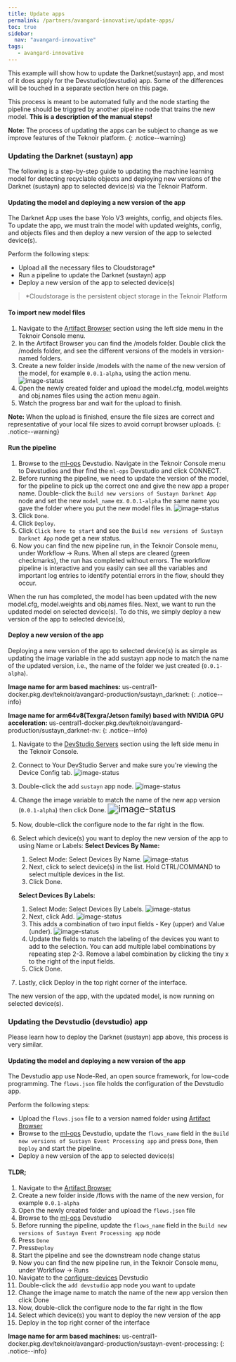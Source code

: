 ```yaml
---
title: Update apps
permalink: /partners/avangard-innovative/update-apps/
toc: true
sidebar:
  nav: "avangard-innovative"
tags:
   - avangard-innovative
---
```


This example will show how to update the Darknet(sustayn) app, and most of it does apply for the Devstudio(devstudio)
app. Some of the differences will be touched in a separate section here on this page.

This process is meant to be automated fully and the node starting the pipeline should be triggred by another pipeline 
node that trains the new model. **This is a description of the manual steps!**

**Note:** The process of updating the apps can be subject to change as we improve features of the Teknoir platform.
{: .notice--warning}

### Updating the Darknet (sustayn) app
The following is a step-by-step guide to updating the machine learning model for
detecting recyclable objects and deploying new versions of the Darknet (sustayn) app
to selected device(s) via the Teknoir Platform.

#### Updating the model and deploying a new version of the app
The Darknet App uses the base Yolo V3 weights, config, and objects files. To update the
app, we must train the model with updated weights, config, and objects files and then 
deploy a new version of the app to selected device(s).

Perform the following steps:
* Upload all the necessary files to Cloudstorage*
* Run a pipeline to update the Darknet (sustayn) app
* Deploy a new version of the app to selected device(s)

> *Cloudstorage is the persistent object storage in the Teknoir Platform

#### To import new model files
1. Navigate to the [Artifact Browser](https://teknoir.cloud/_/avangard-production/artifact-browser?ns=avangard-production) 
   section using the left side menu in the Teknoir Console menu.
2. In the Artifact Browser you can find the /models folder. Double click the /models folder, and see the different 
   versions of the models in version-named folders.
3. Create a new folder inside /models with the name of the new version of the model, for example `0.0.1-alpha`, using 
   the action menu.
   <img src="/assets/avangard/new_folder.png" alt="image-status" style="zoom:100%;" />
4. Open the newly created folder and upload the model.cfg, model.weights and obj.names files using the action menu again.
5. Watch the progress bar and wait for the upload to finish.

**Note:** When the upload is finished, ensure the file sizes are correct and representative of your local file sizes to avoid
corrupt browser uploads.
{: .notice--warning}

#### Run the pipeline
1. Browse to the [ml-ops](https://teknoir.cloud/_/devstudio/avangard-production/ml-ops/) Devstudio. Navigate in the 
   Teknoir Console menu to Devstudios and ther find the `ml-ops` Devstudio and click CONNECT.
2. Before running the pipeline, we need to update the version of the model, for the pipeline to pick up the correct one 
   and give the new app a proper name. Double-click  the `Build new versions of Sustayn Darknet App` node and set the 
   new `model_name` ex. `0.0.1-alpha` the same name you gave the folder where you put the new model files in.
   <img src="/assets/avangard/VERSION.png" alt="image-status" style="zoom:100%;" />
3. Click `Done`.
4. Click `Deploy`.
5. Click `Click here to start` and see the `Build new versions of Sustayn Darknet App` node get a new status.
6. Now you can find the new pipeline run, in the Teknoir Console menu, under Workflow -> Runs.
   When all steps are cleared (green checkmarks), the run has completed without errors. The workflow pipeline is 
   interactive and you easily can see all the variables and important log entries to identify potential errors in the 
   flow, should they occur.
   
When the run has completed, the model has been updated with the new model.cfg, model.weights and obj.names files. Next, 
we want to run the updated model on selected device(s). To do this, we simply deploy a new version of the app to 
selected device(s),
   
#### Deploy a new version of the app
Deploying a new version of the app to selected device(s) is as simple as updating the image variable in the add 
sustayn app node to match the name of the updated version, i.e., the name of the folder we just 
created (`0.0.1-alpha`).

**Image name for arm based machines:** 
us-central1-docker.pkg.dev/teknoir/avangard-production/sustayn_darknet:<version>
{: .notice--info}

**Image name for  arm64v8(Texgra/Jetson family) based with NVIDIA GPU acceleration:** 
us-central1-docker.pkg.dev/teknoir/avangard-production/sustayn_darknet-nv:<version>
{: .notice--info}
 
1. Navigate to the [DevStudio Servers](https://teknoir.cloud/_/devstudios/?ns=avangard-production) section using 
   the left side menu in the Teknoir Console.
2. Connect to Your DevStudio Server and make sure you're viewing the Device Config tab.
   <img src="/assets/avangard/device_config.png" alt="image-status" style="zoom:100%;" />
3. Double-click the add `sustayn` app node.
   <img src="/assets/avangard/select_app.png" alt="image-status" style="zoom:100%;" />
4. Change the image variable to match the name of the new app version (`0.0.1-alpha`) then click Done.
   <img src="/assets/avangard/edit_app_node.png" alt="image-status" style="zoom:150%;" />
5. Now, double-click the configure node to the far right in the flow.
6. Select which device(s) you want to deploy the new version of the app to using Name
   or Labels:
   **Select Devices By Name:**
   1. Select Mode: Select Devices By Name.
      <img src="/assets/avangard/select_device_by_name.png" alt="image-status" style="zoom:100%;" />
   2. Next, click to select device(s) in the list. Hold CTRL/COMMAND to select multiple devices in the list.
   3. Click Done.
   
   **Select Devices By Labels:**
   1. Select Mode: Select Devices By Labels.
      <img src="/assets/avangard/select_device_by_label.png" alt="image-status" style="zoom:100%;" />
   2. Next, click Add.
      <img src="/assets/avangard/select_device_by_label_2.png" alt="image-status" style="zoom:100%;" />
   3. This adds a combination of two input fields - Key (upper) and Value (under).
      <img src="/assets/avangard/select_device_by_label_3.png" alt="image-status" style="zoom:100%;" />
   4. Update the fields to match the labeling of the devices you want to add to the selection. You can add multiple 
      label combinations by repeating step 2-3. Remove a label combination by clicking the tiny x to the right of the input fields.
   5. Click Done.
7. Lastly, click Deploy in the top right corner of the interface.
   
The new version of the app, with the updated model, is now running on selected device(s).

### Updating the Devstudio (devstudio) app
Please learn how to deploy the Darknet (sustayn) app above, this process is very similar.

#### Updating the model and deploying a new version of the app
The Devstudio app use Node-Red, an open source framework, for low-code programming. The `flows.json` file
holds the configuration of the Devstudio app.

Perform the following steps:
* Upload the `flows.json` file to a version named folder using [Artifact Browser](https://teknoir.cloud/_/avangard-production/artifact-browser?ns=avangard-production)
* Browse to the [ml-ops](https://teknoir.cloud/_/devstudio/avangard-production/ml-ops/) Devstudio, update the `flows_name`
  field in the `Build new versions of Sustayn Event Processing app` and press `Done`, then `Deploy` and start the pipeline.
* Deploy a new version of the app to selected device(s)

#### TLDR;
1. Navigate to the [Artifact Browser](https://teknoir.cloud/_/avangard-production/artifact-browser?ns=avangard-production)
2. Create a new folder inside /flows with the name of the new version, for example `0.0.1-alpha`
3. Open the newly created folder and upload the `flows.json` file
4. Browse to the [ml-ops](https://teknoir.cloud/_/devstudio/avangard-production/ml-ops/) Devstudio
5. Before running the pipeline, update the `flows_name` field in the `Build new versions of Sustayn Event Processing app` node
6. Press `Done`
7. Press`Deploy`
8. Start the pipeline and see the downstream node change status
10. Now you can find the new pipeline run, in the Teknoir Console menu, under Workflow -> Runs
11. Navigate to the [configure-devices](https://teknoir.cloud/_/devstudio/avangard-production/configure-devices/) Devstudio
13. Double-click the `add devstudio` app node you want to update
14. Change the image name to match the name of the new app version then click Done
15. Now, double-click the configure node to the far right in the flow
16. Select which device(s) you want to deploy the new version of the app
17. Deploy in the top right corner of the interface

**Image name for arm based machines:**
us-central1-docker.pkg.dev/teknoir/avangard-production/sustayn-event-processing:<version>
{: .notice--info}